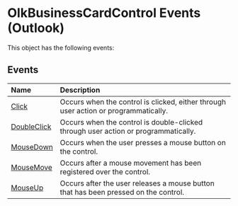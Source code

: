 
# OlkBusinessCardControl Events (Outlook)
This object has the following events:

## Events



|**Name**|**Description**|
|:-----|:-----|
|[Click](355058c3-ab60-f63a-6cdc-7d75a8a7e77a.md)|Occurs when the control is clicked, either through user action or programmatically.|
|[DoubleClick](872535e7-e9e7-48d8-991f-2189527a314f.md)|Occurs when the control is double-clicked through user action or programmatically.|
|[MouseDown](24f259e0-911e-0a45-504b-acb759c5168f.md)|Occurs when the user presses a mouse button on the control.|
|[MouseMove](99608b65-7b85-e865-5a59-8053d1ea0866.md)|Occurs after a mouse movement has been registered over the control.|
|[MouseUp](877e7ab8-6b5e-f06a-db9a-9e9079110e9a.md)|Occurs after the user releases a mouse button that has been pressed on the control.|
